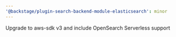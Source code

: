 ```yaml
---
'@backstage/plugin-search-backend-module-elasticsearch': minor
---
```


Upgrade to aws-sdk v3 and include OpenSearch Serverless support
